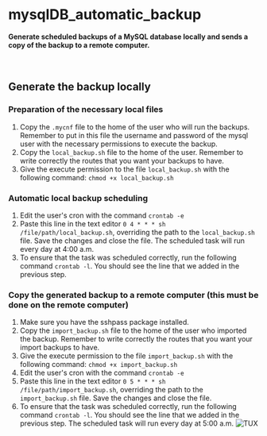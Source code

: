 # mysqlDB_automatic_backup
**Generate scheduled backups of a MySQL database locally and sends a copy of the backup to a remote computer.**
<br>
<br>
<br>
## Generate the backup locally
### Preparation of the necessary local files
1. Copy the `.mycnf` file to the home of the user who will run the backups. Remember to put in this file the username and password of the mysql user with the necessary permissions to execute the backup.
2. Copy the `local_backup.sh` file to the home of the user. Remember to write correctly the routes that you want your backups to have.
3. Give the execute permission to the file `local_backup.sh` with the following command: `chmod +x local_backup.sh`
### Automatic local backup scheduling
1. Edit the user's cron with the command `crontab -e` 
2. Paste this line in the text editor `0 4 * * * sh /file/path/local_backup.sh`, overriding the path to the `local_backup.sh` file. Save the changes and close the file. The scheduled task will run every day at 4:00 a.m.
3. To ensure that the task was scheduled correctly, run the following command `crontab -l`. You should see the line that we added in the previous step.
### Copy the generated backup to a remote computer (this must be done on the remote computer)
1. Make sure you have the sshpass package installed.
2. Copy the `import_backup.sh` file to the home of the user who imported the backup. Remember to write correctly the routes that you want your import backups to have.
3. Give the execute permission to the file `import_backup.sh` with the following command: `chmod +x import_backup.sh`
4. Edit the user's cron with the command `crontab -e`
5. Paste this line in the text editor `0 5 * * * sh /file/path/import_backup.sh`, overriding the path to the `import_backup.sh` file. Save the changes and close the file.
6. To ensure that the task was scheduled correctly, run the following command `crontab -l`. You should see the line that we added in the previous step. The scheduled task will run every day at 5:00 a.m.
![TUX](https://drive.google.com/file/d/1wkFhUwe4avRB7-_wIasUqm7oXDmZEfVI/view)
